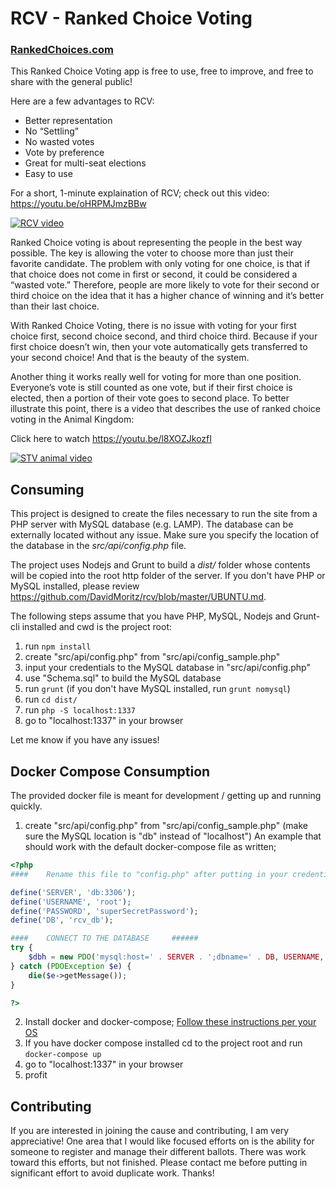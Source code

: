 # RCV - Ranked Choice Voting
### [RankedChoices.com](https://rankedchoices.com)
This Ranked Choice Voting app is free to use, free to improve, and free to share with the general public!

Here are a few advantages to RCV:
* Better representation
* No “Settling”
* No wasted votes
* Vote by preference
* Great for multi-seat elections
* Easy to use

For a short, 1-minute explaination of RCV; check out this video: <https://youtu.be/oHRPMJmzBBw>

[![RCV video](https://img.youtube.com/vi/oHRPMJmzBBw/0.jpg)](https://youtu.be/oHRPMJmzBBw)

Ranked Choice voting is about representing the people in the best way possible. The key is allowing the voter to choose more than just their favorite candidate. The problem with only voting for one choice, is that if that choice does not come in first or second, it could be considered a “wasted vote.” Therefore, people are more likely to vote for their second or third choice on the idea that it has a higher chance of winning and it’s better than their last choice.

With Ranked Choice Voting, there is no issue with voting for your first choice first, second choice second, and third choice third. Because if your first choice doesn’t win, then your vote automatically gets transferred to your second choice! And that is the beauty of the system.

Another thing it works really well for voting for more than one position. Everyone’s vote is still counted as one vote, but if their first choice is elected, then a portion of their vote goes to second place. To better illustrate this point, there is a video that describes the use of ranked choice voting in the Animal Kingdom:

Click here to watch <https://youtu.be/l8XOZJkozfI>

[![STV animal video](https://img.youtube.com/vi/l8XOZJkozfI/0.jpg)](https://youtu.be/l8XOZJkozfI)

## Consuming
This project is designed to create the files necessary to run the site from a PHP server with MySQL database (e.g. LAMP). The database can be externally located without any issue. Make sure you specify the location of the database in the *src/api/config.php* file.

The project uses Nodejs and Grunt to build a *dist/* folder whose contents will be copied into the root http folder of the server. If you don't have PHP or MySQL installed, please review <https://github.com/DavidMoritz/rcv/blob/master/UBUNTU.md>.

The following steps assume that you have PHP, MySQL, Nodejs and Grunt-cli installed and cwd is the project root:

1) run `npm install`
2) create "src/api/config.php" from "src/api/config_sample.php"
3) input your credentials to the MySQL database in "src/api/config.php"
4) use "Schema.sql" to build the MySQL database
5) run `grunt` (if you don't have  MySQL installed, run `grunt nomysql`)
6) run `cd dist/`
7) run `php -S localhost:1337`
8) go to "localhost:1337" in your browser

Let me know if you have any issues!

## Docker Compose Consumption

The provided docker file is meant for development / getting up and running quickly.

1. create "src/api/config.php" from "src/api/config_sample.php" (make sure the MySQL location is "db" instead of "localhost")
An example that should work with the default docker-compose file as written;

```php
<?php
####	Rename this file to "config.php" after putting in your credentials	#####

define('SERVER', 'db:3306');
define('USERNAME', 'root');
define('PASSWORD', 'superSecretPassword');
define('DB', 'rcv_db');

####	CONNECT TO THE DATABASE		######
try {
	$dbh = new PDO('mysql:host=' . SERVER . ';dbname=' . DB, USERNAME, PASSWORD, array(PDO::ATTR_PERSISTENT => true));
} catch (PDOException $e) {
	die($e->getMessage());
}

?>
```
2. Install docker and docker-compose; [Follow these instructions per your OS](https://docs.docker.com/compose/install/)
3. If you have docker compose installed cd to the project root and run `docker-compose up`
4. go to "localhost:1337" in your browser
5. profit

## Contributing

If you are interested in joining the cause and contributing, I am very appreciative! One area that I would like focused efforts on is the ability for someone to register and manage their different ballots. There was work toward this efforts, but not finished. Please contact me before putting in significant effort to avoid duplicate work. Thanks!
